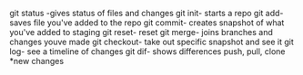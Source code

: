 git status -gives status of files and changes
git init- starts a repo
git add- saves file you've added to the repo
git commit- creates snapshot of what you've added to staging
git reset- reset
git merge- joins branches and changes youve made
git checkout- take out specific snapshot and see it
git log- see a timeline of changes
git dif- shows differences
push, pull, clone
*new changes
